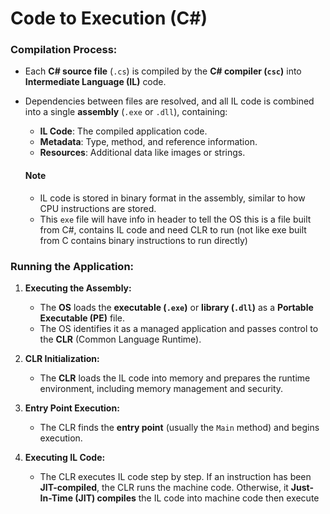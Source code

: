 # Code to Execution (C#)

### Compilation Process:

- Each **C# source file** (`.cs`) is compiled by the **C# compiler (`csc`)** into **Intermediate Language (IL)** code.
- Dependencies between files are resolved, and all IL code is combined into a single **assembly** (`.exe` or `.dll`), containing:
  - **IL Code**: The compiled application code.
  - **Metadata**: Type, method, and reference information.
  - **Resources**: Additional data like images or strings.

   #### Note
   - IL code is stored in binary format in the assembly, similar to how CPU instructions are stored.
   - This `exe` file will have info in header to tell the OS this is a file built from C#, contains IL code and need CLR to run (not like exe built from C contains binary instructions to run directly)


### Running the Application:

1. **Executing the Assembly:**
   - The **OS** loads the **executable (`.exe`)** or **library (`.dll`)** as a **Portable Executable (PE)** file.
   - The OS identifies it as a managed application and passes control to the **CLR** (Common Language Runtime).

2. **CLR Initialization:**
   - The **CLR** loads the IL code into memory and prepares the runtime environment, including memory management and security.

3. **Entry Point Execution:**
   - The CLR finds the **entry point** (usually the `Main` method) and begins execution.

4. **Executing IL Code:**
   - The CLR executes IL code step by step. If an instruction has been **JIT-compiled**, the CLR runs the machine code. Otherwise, it **Just-In-Time (JIT) compiles** the IL code into machine code then execute

